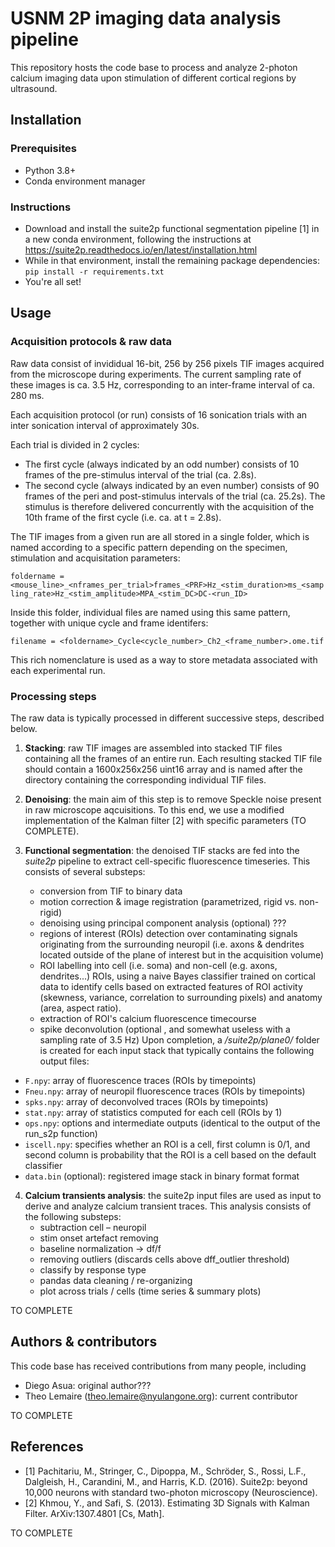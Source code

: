 # USNM 2P imaging data analysis pipeline

This repository hosts the code base to process and analyze 2-photon calcium imaging data upon stimulation of different cortical regions by ultrasound.

## Installation

### Prerequisites

- Python 3.8+
- Conda environment manager

### Instructions

- Download and install the suite2p functional segmentation pipeline [1] in a new conda environment, following the instructions at https://suite2p.readthedocs.io/en/latest/installation.html
- While in that environment, install the remaining package dependencies: `pip install -r requirements.txt`
- You're all set!

## Usage

### Acquisition protocols & raw data

Raw data consist of invididual 16-bit, 256 by 256 pixels TIF images acquired from the microscope during experiments. The current sampling rate of these images is ca. 3.5 Hz, corresponding to an inter-frame interval of ca. 280 ms.

Each acquisition protocol (or run) consists of 16 sonication trials with an inter sonication interval of approximately 30s. 

Each trial is divided in 2 cycles:
- The first cycle (always indicated by an odd number) consists of 10 frames of the pre-stimulus interval of the trial (ca. 2.8s).
- The second cycle (always indicated by an even number) consists of 90 frames of the peri and post-stimulus intervals of the trial (ca. 25.2s).
The stimulus is therefore delivered concurrently with the acquisition of the 10th frame of the first cycle (i.e. ca. at t = 2.8s).

The TIF images from a given run are all stored in a single folder, which is named according to a specific pattern depending on the specimen, stimulation and acquisitation parameters:

`foldername = <mouse_line>_<nframes_per_trial>frames_<PRF>Hz_<stim_duration>ms_<sampling_rate>Hz_<stim_amplitude>MPA_<stim_DC>DC-<run_ID>`

Inside this folder, individual files are named using this same pattern, together with unique cycle and frame identifers:

`filename = <foldername>_Cycle<cycle_number>_Ch2_<frame_number>.ome.tif`

This rich nomenclature is used as a way to store metadata associated with each experimental run.

### Processing steps

The raw data is typically processed in different successive steps, described below.
1. **Stacking**: raw TIF images are assembled into stacked TIF files containing all the frames of an entire run. Each resulting stacked TIF file should contain a 1600x256x256 uint16 array and is named after the directory containing the corresponding individual TIF files.

2. **Denoising**: the main aim of this step is to remove Speckle noise present in raw microscope aqcuisitions. To this end, we use a modified implementation of the Kalman filter [2] with specific parameters (TO COMPLETE).

3. **Functional segmentation**: the denoised TIF stacks are fed into the *suite2p* pipeline to extract cell-specific fluorescence timeseries. This consists of several substeps:
    - conversion from TIF to binary data
    - motion correction & image registration (parametrized, rigid vs. non-rigid)
    - denoising using principal component analysis (optional) ???
    - regions of interest (ROIs) detection over contaminating signals originating from the surrounding neuropil (i.e. axons & dendrites located outside of the plane of interest but in the acquisition volume)
    - ROI labelling into cell (i.e. soma) and non-cell (e.g. axons, dendrites...) ROIs, using a naive Bayes classifier trained on cortical data to identify cells based on extracted features of ROI activity (skewness, variance, correlation to surrounding pixels) and anatomy (area, aspect ratio).
    - extraction of ROI's calcium fluorescence timecourse
    - spike deconvolution (optional , and somewhat useless with a sampling rate of 3.5 Hz)
Upon completion, a */suite2p/plane0/* folder is created for each input stack that typically contains the following output files:
- `F.npy`: array of fluorescence traces (ROIs by timepoints)
- `Fneu.npy`: array of neuropil fluorescence traces (ROIs by timepoints)
- `spks.npy`: array of deconvolved traces (ROIs by timepoints)
- `stat.npy`: array of statistics computed for each cell (ROIs by 1)
- `ops.npy`: options and intermediate outputs (identical to the output of the run_s2p function)
- `iscell.npy`: specifies whether an ROI is a cell, first column is 0/1, and second column is probability that the ROI is a cell based on the default classifier
- `data.bin` (optional): registered image stack in binary format format

4. **Calcium transients analysis**: the suite2p input files are used as input to derive and analyze calcium transient traces. This analysis consists of the following substeps:
    - subtraction cell – neuropil
	- stim onset artefact removing
    - baseline normalization -> df/f
    - removing outliers (discards cells above dff_outlier threshold)
    - classify by response type
    - pandas data cleaning / re-organizing
    - plot across trials / cells (time series & summary plots) 

TO COMPLETE

## Authors & contributors

This code base has received contributions from many people, including
- Diego Asua: original author???
- Theo Lemaire (theo.lemaire@nyulangone.org): current contributor

TO COMPLETE

## References

- [1] Pachitariu, M., Stringer, C., Dipoppa, M., Schröder, S., Rossi, L.F., Dalgleish, H., Carandini, M., and Harris, K.D. (2016). Suite2p: beyond 10,000 neurons with standard two-photon microscopy (Neuroscience).
- [2] Khmou, Y., and Safi, S. (2013). Estimating 3D Signals with Kalman Filter. ArXiv:1307.4801 [Cs, Math].

TO COMPLETE